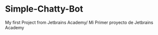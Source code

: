 # Simple-Chatty-Bot
My first Project from Jetbrains Academy/ Mi Primer proyecto de Jetbrains Academy
